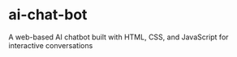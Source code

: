 # ai-chat-bot
A web-based AI chatbot built with HTML, CSS, and JavaScript for interactive conversations
